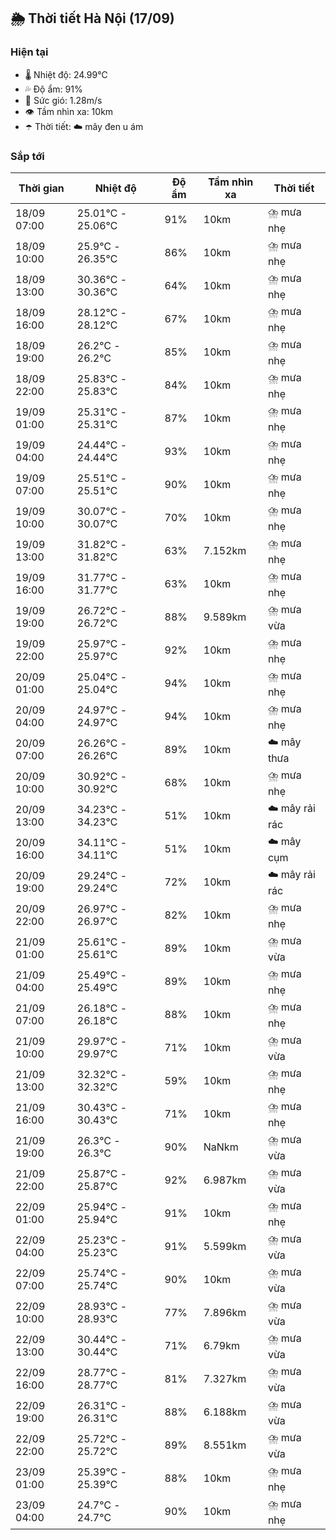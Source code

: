 ## 🌦️ Thời tiết Hà Nội (17/09)

### Hiện tại

- 🌡️ Nhiệt độ: 24.99℃
- 💦 Độ ẩm: 91%
- 💨 Sức gió: 1.28m/s
- 👁️ Tầm nhìn xa: 10km
- ☂️ Thời tiết: ☁️ mây đen u ám

### Sắp tới

| Thời gian | Nhiệt độ | Độ ẩm | Tầm nhìn xa | Thời tiết |
| --- | --- | --- | --- | --- |
| 18/09 07:00 | 25.01℃ - 25.06℃ | 91% | 10km | ⛈️ mưa nhẹ |
| 18/09 10:00 | 25.9℃ - 26.35℃ | 86% | 10km | ⛈️ mưa nhẹ |
| 18/09 13:00 | 30.36℃ - 30.36℃ | 64% | 10km | ⛈️ mưa nhẹ |
| 18/09 16:00 | 28.12℃ - 28.12℃ | 67% | 10km | ⛈️ mưa nhẹ |
| 18/09 19:00 | 26.2℃ - 26.2℃ | 85% | 10km | ⛈️ mưa nhẹ |
| 18/09 22:00 | 25.83℃ - 25.83℃ | 84% | 10km | ⛈️ mưa nhẹ |
| 19/09 01:00 | 25.31℃ - 25.31℃ | 87% | 10km | ⛈️ mưa nhẹ |
| 19/09 04:00 | 24.44℃ - 24.44℃ | 93% | 10km | ⛈️ mưa nhẹ |
| 19/09 07:00 | 25.51℃ - 25.51℃ | 90% | 10km | ⛈️ mưa nhẹ |
| 19/09 10:00 | 30.07℃ - 30.07℃ | 70% | 10km | ⛈️ mưa nhẹ |
| 19/09 13:00 | 31.82℃ - 31.82℃ | 63% | 7.152km | ⛈️ mưa nhẹ |
| 19/09 16:00 | 31.77℃ - 31.77℃ | 63% | 10km | ⛈️ mưa nhẹ |
| 19/09 19:00 | 26.72℃ - 26.72℃ | 88% | 9.589km | ⛈️ mưa vừa |
| 19/09 22:00 | 25.97℃ - 25.97℃ | 92% | 10km | ⛈️ mưa nhẹ |
| 20/09 01:00 | 25.04℃ - 25.04℃ | 94% | 10km | ⛈️ mưa nhẹ |
| 20/09 04:00 | 24.97℃ - 24.97℃ | 94% | 10km | ⛈️ mưa nhẹ |
| 20/09 07:00 | 26.26℃ - 26.26℃ | 89% | 10km | ☁️ mây thưa |
| 20/09 10:00 | 30.92℃ - 30.92℃ | 68% | 10km | ⛈️ mưa nhẹ |
| 20/09 13:00 | 34.23℃ - 34.23℃ | 51% | 10km | ☁️ mây rải rác |
| 20/09 16:00 | 34.11℃ - 34.11℃ | 51% | 10km | ☁️ mây cụm |
| 20/09 19:00 | 29.24℃ - 29.24℃ | 72% | 10km | ☁️ mây rải rác |
| 20/09 22:00 | 26.97℃ - 26.97℃ | 82% | 10km | ⛈️ mưa nhẹ |
| 21/09 01:00 | 25.61℃ - 25.61℃ | 89% | 10km | ⛈️ mưa vừa |
| 21/09 04:00 | 25.49℃ - 25.49℃ | 89% | 10km | ⛈️ mưa nhẹ |
| 21/09 07:00 | 26.18℃ - 26.18℃ | 88% | 10km | ⛈️ mưa nhẹ |
| 21/09 10:00 | 29.97℃ - 29.97℃ | 71% | 10km | ⛈️ mưa vừa |
| 21/09 13:00 | 32.32℃ - 32.32℃ | 59% | 10km | ⛈️ mưa nhẹ |
| 21/09 16:00 | 30.43℃ - 30.43℃ | 71% | 10km | ⛈️ mưa nhẹ |
| 21/09 19:00 | 26.3℃ - 26.3℃ | 90% | NaNkm | ⛈️ mưa vừa |
| 21/09 22:00 | 25.87℃ - 25.87℃ | 92% | 6.987km | ⛈️ mưa vừa |
| 22/09 01:00 | 25.94℃ - 25.94℃ | 91% | 10km | ⛈️ mưa nhẹ |
| 22/09 04:00 | 25.23℃ - 25.23℃ | 91% | 5.599km | ⛈️ mưa vừa |
| 22/09 07:00 | 25.74℃ - 25.74℃ | 90% | 10km | ⛈️ mưa vừa |
| 22/09 10:00 | 28.93℃ - 28.93℃ | 77% | 7.896km | ⛈️ mưa vừa |
| 22/09 13:00 | 30.44℃ - 30.44℃ | 71% | 6.79km | ⛈️ mưa vừa |
| 22/09 16:00 | 28.77℃ - 28.77℃ | 81% | 7.327km | ⛈️ mưa vừa |
| 22/09 19:00 | 26.31℃ - 26.31℃ | 88% | 6.188km | ⛈️ mưa vừa |
| 22/09 22:00 | 25.72℃ - 25.72℃ | 89% | 8.551km | ⛈️ mưa vừa |
| 23/09 01:00 | 25.39℃ - 25.39℃ | 88% | 10km | ⛈️ mưa nhẹ |
| 23/09 04:00 | 24.7℃ - 24.7℃ | 90% | 10km | ⛈️ mưa nhẹ |
